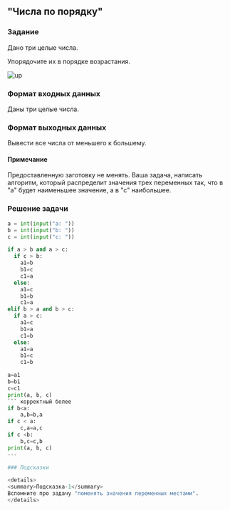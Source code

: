 ## "Числа по порядку"

### Задание

Дано три целые числа. 

Упорядочите их в порядке возрастания.

![up](img/up.png)

### Формат входных данных

Даны три целые числа.

### Формат выходных данных

Вывести все числа от меньшего к большему.

#### Примечание

Предоставленную заготовку не менять. Ваша задача, написать алгоритм, который распределит значения трех переменных так, что в "a" будет наименьшее значение, а в "c" наибольшее.

### Решение задачи

```python
a = int(input("a: "))
b = int(input("b: "))
c = int(input("c: "))

if a > b and a > c:
  if c > b:
    a1=b
    b1=c
    c1=a
  else:
    a1=c
    b1=b
    c1=a
elif b > a and b > c:
  if a > c:
    a1=c
    b1=a
    c1=b
  else:
    a1=a
    b1=c
    c1=b

a=a1
b=b1
c=c1
print(a, b, c)
``` корректный более
if b<a:
    a,b=b,a
if c < a:
    c,a=a,c
if c <b:
    b,c=c,b
print(a, b, c)
---

### Подсказки

<details>
<summary>Подсказка-1</summary>
Вспомните про задачу "поменять значения переменных местами".
</details>
